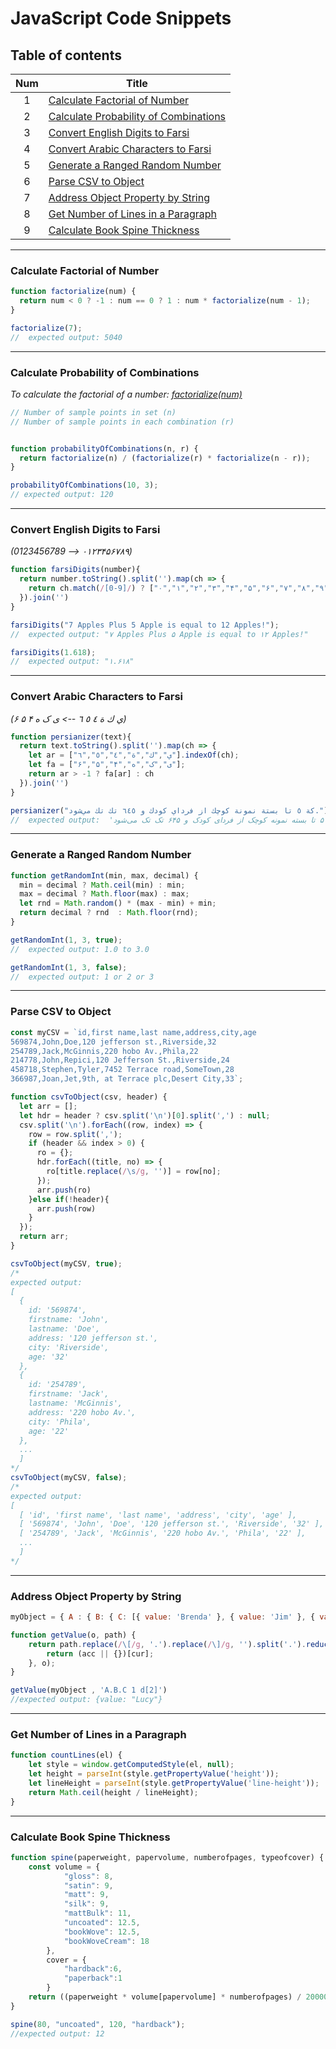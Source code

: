 # JavaScript Code Snippets

## Table of contents
| Num | Title |
|:---:| --- |
| 1 | [Calculate Factorial of Number](#calculate-factorial-of-number) |
| 2 | [Calculate Probability of Combinations](#calculate-probability-of-combinations) |
| 3 | [Convert English Digits to Farsi](#convert-english-digits-to-farsi) |
| 4 | [Convert Arabic Characters to Farsi](#convert-arabic-characters-to-farsi) |
| 5 | [Generate a Ranged Random Number](#generate-a-ranged-random-number) |
| 6 | [Parse CSV to Object](#parse-csv-to-object) |
| 7 | [Address Object Property by String](#address-object-property-by-string) |
| 8 | [Get Number of Lines in a Paragraph](#get-number-of-lines-in-a-paragraph) |
| 9 | [Calculate Book Spine Thickness](#calculate-book-spine-thickness) |

---

### Calculate Factorial of Number

```javascript
function factorialize(num) {
  return num < 0 ? -1 : num == 0 ? 1 : num * factorialize(num - 1);
}

factorialize(7);
//  expected output: 5040
```
---
### Calculate Probability of Combinations
_To calculate the factorial of a number: [factorialize(num)](#Calculate-Factorial-of-Number)_
```javascript
// Number of sample points in set (n)	
// Number of sample points in each combination (r)


function probabilityOfCombinations(n, r) {
  return factorialize(n) / (factorialize(r) * factorialize(n - r));
}

probabilityOfCombinations(10, 3);
// expected output: 120

```
---
### Convert English Digits to Farsi
_(0123456789 --> ۰۱۲۳۴۵۶۷۸۹)_
```javascript
function farsiDigits(number){
  return number.toString().split('').map(ch => {
    return ch.match(/[0-9]/) ? ["۰","۱","۲","۳","۴","۵","۶","۷","۸","۹"][parseInt(ch)] : ch
  }).join('')
}

farsiDigits("7 Apples Plus 5 Apple is equal to 12 Apples!");
//  expected output: "۷ Apples Plus ۵ Apple is equal to ۱۲ Apples!"

farsiDigits(1.618);
//  expected output: "۱.۶۱۸"

```
---
### Convert Arabic Characters to Farsi
_(ي ك ة ٤ ٥ ٦ --> ی ک ه ۴ ۵ ۶)_
```javascript
function persianizer(text){
  return text.toString().split('').map(ch => {
    let ar = ["ي","ك","ة","٤","٥","٦"].indexOf(ch);
    let fa = ["ی","ک","ه","۴","۵","۶"];
    return ar > -1 ? fa[ar] : ch
  }).join('')
}

persianizer("كة ٥ تا بستة نمونة كوچك از فرداي كودك و ٦٤٥ تك تك مي‌شود.")
//  expected output:  'که ۵ تا بسته نمونه کوچک از فردای کودک و ۶۴۵ تک تک می‌شود.'
```
---
### Generate a Ranged Random Number
```javascript
function getRandomInt(min, max, decimal) {
  min = decimal ? Math.ceil(min) : min;
  max = decimal ? Math.floor(max) : max;
  let rnd = Math.random() * (max - min) + min;
  return decimal ? rnd  : Math.floor(rnd);
}

getRandomInt(1, 3, true);
//  expected output: 1.0 to 3.0

getRandomInt(1, 3, false);
//  expected output: 1 or 2 or 3
```
---
### Parse CSV to Object
```javascript
const myCSV = `id,first name,last name,address,city,age
569874,John,Doe,120 jefferson st.,Riverside,32
254789,Jack,McGinnis,220 hobo Av.,Phila,22
214778,John,Repici,120 Jefferson St.,Riverside,24
458718,Stephen,Tyler,7452 Terrace road,SomeTown,28
366987,Joan,Jet,9th, at Terrace plc,Desert City,33`;

function csvToObject(csv, header) {
  let arr = [];
  let hdr = header ? csv.split('\n')[0].split(',') : null;
  csv.split('\n').forEach((row, index) => {
    row = row.split(',');
    if (header && index > 0) {
      ro = {};
      hdr.forEach((title, no) => {
        ro[title.replace(/\s/g, '')] = row[no];
      });
      arr.push(ro)
    }else if(!header){
      arr.push(row)
    }
  });
  return arr;
}

csvToObject(myCSV, true);
/*
expected output:
[
  {
    id: '569874',
    firstname: 'John',
    lastname: 'Doe',
    address: '120 jefferson st.',
    city: 'Riverside',
    age: '32'
  },
  {
    id: '254789',
    firstname: 'Jack',
    lastname: 'McGinnis',
    address: '220 hobo Av.',
    city: 'Phila',
    age: '22'
  },
  ...
  ]
*/
csvToObject(myCSV, false);
/*
expected output:
[
  [ 'id', 'first name', 'last name', 'address', 'city', 'age' ],
  [ '569874', 'John', 'Doe', '120 jefferson st.', 'Riverside', '32' ],
  [ '254789', 'Jack', 'McGinnis', '220 hobo Av.', 'Phila', '22' ],
  ...
  ]
*/
```
---

### Address Object Property by String

```javascript
myObject = { A : { B: { C: [{ value: 'Brenda' }, { value: 'Jim' }, { value: 'Lucy' }] } }};

function getValue(o, path) {
    return path.replace(/\[/g, '.').replace(/\]/g, '').split('.').reduce((acc, cur) => {
        return (acc || {})[cur];
    }, o);
}

getValue(myObject , 'A.B.C 1 d[2]')
//expected output: {value: "Lucy"}
```

---

### Get Number of Lines in a Paragraph

```javascript
function countLines(el) {
    let style = window.getComputedStyle(el, null);
    let height = parseInt(style.getPropertyValue('height'));
    let lineHeight = parseInt(style.getPropertyValue('line-height'));
    return Math.ceil(height / lineHeight);
}
```

---

### Calculate Book Spine Thickness

```javascript
function spine(paperweight, papervolume, numberofpages, typeofcover) {
    const volume = {
            "gloss": 8,
            "satin": 9,
            "matt": 9,
            "silk": 9,
            "mattBulk": 11,
            "uncoated": 12.5,
            "bookWove": 12.5,
            "bookWoveCream": 18
        },
        cover = {
            "hardback":6,
            "paperback":1
        }
    return ((paperweight * volume[papervolume] * numberofpages) / 20000) + cover[typeofcover];
}

spine(80, "uncoated", 120, "hardback");
//expected output: 12
```





